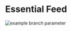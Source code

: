 # Essential Feed

![example branch parameter](https://github.com/github/docs/actions/workflows/main.yml/badge.svg?branch=main)